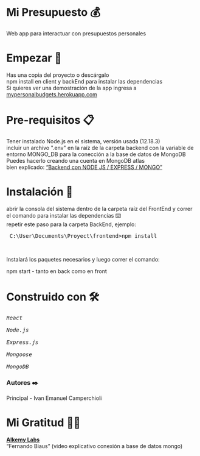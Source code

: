# Mi Presupuesto 💰 <br />
Web app para interactuar con presupuestos personales

# Empezar 🚀 <br />
Has una copia del proyecto o descárgalo <br />
npm install en client y backEnd para instalar las dependencias <br />
Si quieres ver una demostración de la app ingresa a <a href="https://mypersonalbudgets.herokuapp.com/">mypersonalbudgets.herokuapp.com</a> <br />

# Pre-requisitos 📋 <br />
Tener instalado Node.js en el sistema, versión usada (12.18.3) <br />
incluir un archivo ".env" en la raíz de la carpeta backend con la variable de entorno MONGO_DB para la conección a la base de datos de MongoDB <br/>
Puedes hacerlo creando una cuenta en MongoDB atlas <br />
bien explicado: <a href="https://www.youtube.com/watch?v=ZVRaBD3-m4o"><q>Backend con NODE JS / EXPRESS / MONGO</q></a> <br />

# Instalación 🔧 <br />
abrir la consola del sistema dentro de la carpeta raíz del FrontEnd y correr el comando para instalar las dependencias ⌨️ <br />
repetir este paso para la carpeta BackEnd, ejemplo: <br />

 <pre> C:\User\Documents\Proyect\frontend>npm install </pre> <br />

Instalará los paquetes necesarios y luego correr el comando: <br />

npm start - tanto en back como en front <br />
# Construido con 🛠️ <br />
<pre><i>React</i> <br />
<i>Node.js</i> <br />
<i>Express.js</i> <br />
<i>Mongoose</i> <br />
<i>MongoDB</i> <br /></pre>
  <h3>Autores ✒️</h3>
Principal - Ivan Emanuel Camperchioli <br />

# Mi Gratitud 🎁📢 <br />
<a href="https://alkemy.org/labs"><b >Alkemy Labs</b></a> <br />
<q>Fernando Biaus</q> (video explicativo conexión a base de datos mongo) 
